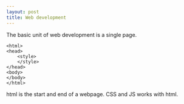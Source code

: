 ```yaml
---
layout: post
title: Web development
---
```

The basic unit of web development is a single page.

    <html>
    <head>
	    <style>
	    </style>
    </head>
    <body>
    </body>
    </html>

html is the start and end of a webpage. CSS and JS works with html.
<!--stackedit_data:
eyJoaXN0b3J5IjpbLTM1MTc4MDY5M119
-->
